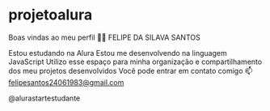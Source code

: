 # projetoalura

Boas vindas ao meu perfil 💙💙
FELIPE DA SILAVA SANTOS

Estou estudando na Alura
Estou me desenvolvendo na linguagem JavaScript
Utilizo esse espaço para minha organização e compartilhamento dos meu projetos desenvolvidos
Você pode entrar em contato comigo 📫
felipesantos24061983@gmail.com

@alurastartestudante
